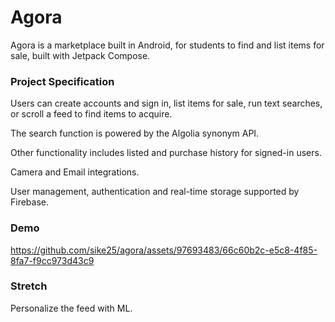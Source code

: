 # Agora
Agora is a marketplace built in Android, for students to find and list items for sale, built with Jetpack Compose. 

### Project Specification

Users can create accounts and sign in, list items for sale, run text searches, or scroll a feed to find items to acquire. 

The search function is powered by the Algolia synonym API. 

Other functionality includes listed and purchase history for signed-in users. 

Camera and Email integrations. 

User management, authentication and real-time storage supported by Firebase. 

### Demo
https://github.com/sike25/agora/assets/97693483/66c60b2c-e5c8-4f85-8fa7-f9cc973d43c9

### Stretch
Personalize the feed with ML.

   
